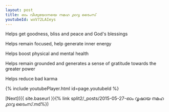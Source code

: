 ```yaml
---
layout: post
title: ഓം വിശ്വയോനയെ നമഹ ൧൦൮ ടൈംസ്
youtubeId: wxV72LAIeys
---
```

 
 
Helps get goodness, bliss and peace and God's blessings
 
Helps remain focused, help generate inner energy 
 
Helps boost physical and mental health 
 
Helps remain grounded and generates a sense of gratitude towards the greater power 
 
Helps reduce bad karma
 
 
 
 


{% include youtubePlayer.html id=page.youtubeId %}
 
[Next]({{ site.baseurl }}{% link  split2/_posts/2015-05-27-ഓം വൃഷായ നമഹ ൧൦൮ ടൈംസ്.md%})
 
